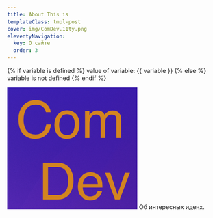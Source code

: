 ```yaml
---
title: About This is
templateClass: tmpl-post
cover: img/ComDev.11ty.png
eleventyNavigation:
  key: О сайте
  order: 3
---
```


{% if variable is defined %}
    value of variable: {{ variable }}
{% else %}
    variable is not defined
{% endif %}

![ComDev blog](img/ComDev.11ty.png)
Об интересных идеях. 
